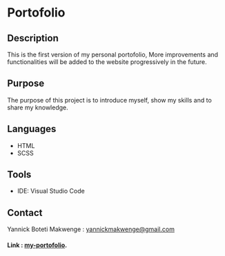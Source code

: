 # Portofolio

## Description 

This is the first version of my personal portofolio,
More improvements and functionalities will be added to the website progressively in the future.

## Purpose

The purpose of this project is to introduce myself, show my skills and to share my knowledge.

## Languages

- HTML
- SCSS

## Tools

- IDE: Visual Studio Code

## Contact

Yannick Boteti Makwenge : yannickmakwenge@gmail.com

#### Link : [my-portofolio](https://yannick-m243.github.io/my-portofolio/).
